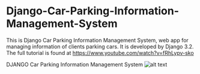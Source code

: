 # Django-Car-Parking-Information-Management-System
This is Django Car Parking Information Management System, web app for managing information of clients parking cars. It is developed by Django 3.2.
The full tutorial is found at https://www.youtube.com/watch?v=fRhLypv-sko



DJANGO Car Parking Information Management System
![alt text](https://github.com/MoTechStore/Django-Car-Parking-Information-Management-System/blob/master/thumb.png)
